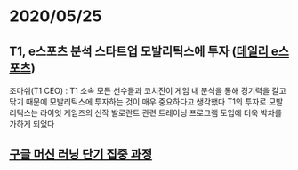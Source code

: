 # 2020/05/25

## T1, e스포츠 분석 스타트업 모발리틱스에 투자 ([데일리 e스포츠](http://www.dailyesports.com/view.php?ud=202005191032477185283f60ce7c_27))

조마쉬(T1 CEO) : T1 소속 모든 선수들과 코치진이 게임 내 분석을 통해 경기력을 갈고 닦기 때문에 모발리틱스에 투자하는 것이 매우 중요하다고 생각했다
T1의 투자로 모발리틱스는 라이엇 게임즈의 신작 발로란트 관련 트레이닝 프로그램 도입에 더욱 박차를 가하게 되었다

## [구글 머신 러닝 단기 집중 과정](https://developers.google.com/machine-learning/crash-course?hl=ko)

